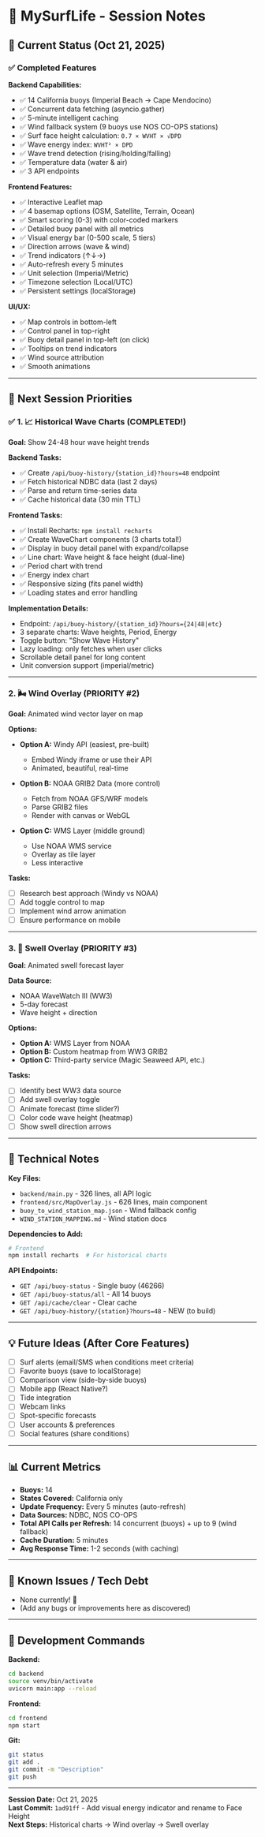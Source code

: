 # 🌊 MySurfLife - Session Notes

## 📍 Current Status (Oct 21, 2025)

### ✅ Completed Features

**Backend Capabilities:**
- ✅ 14 California buoys (Imperial Beach → Cape Mendocino)
- ✅ Concurrent data fetching (asyncio.gather)
- ✅ 5-minute intelligent caching
- ✅ Wind fallback system (9 buoys use NOS CO-OPS stations)
- ✅ Surf face height calculation: `0.7 × WVHT × √DPD`
- ✅ Wave energy index: `WVHT² × DPD`
- ✅ Wave trend detection (rising/holding/falling)
- ✅ Temperature data (water & air)
- ✅ 3 API endpoints

**Frontend Features:**
- ✅ Interactive Leaflet map
- ✅ 4 basemap options (OSM, Satellite, Terrain, Ocean)
- ✅ Smart scoring (0-3) with color-coded markers
- ✅ Detailed buoy panel with all metrics
- ✅ Visual energy bar (0-500 scale, 5 tiers)
- ✅ Direction arrows (wave & wind)
- ✅ Trend indicators (↑↓→)
- ✅ Auto-refresh every 5 minutes
- ✅ Unit selection (Imperial/Metric)
- ✅ Timezone selection (Local/UTC)
- ✅ Persistent settings (localStorage)

**UI/UX:**
- ✅ Map controls in bottom-left
- ✅ Control panel in top-right
- ✅ Buoy detail panel in top-left (on click)
- ✅ Tooltips on trend indicators
- ✅ Wind source attribution
- ✅ Smooth animations

---

## 🎯 Next Session Priorities

### ✅ 1. 📈 Historical Wave Charts (COMPLETED!)

**Goal:** Show 24-48 hour wave height trends

**Backend Tasks:**
- ✅ Create `/api/buoy-history/{station_id}?hours=48` endpoint
- ✅ Fetch historical NDBC data (last 2 days)
- ✅ Parse and return time-series data
- ✅ Cache historical data (30 min TTL)

**Frontend Tasks:**
- ✅ Install Recharts: `npm install recharts`
- ✅ Create WaveChart components (3 charts total!)
- ✅ Display in buoy detail panel with expand/collapse
- ✅ Line chart: Wave height & face height (dual-line)
- ✅ Period chart with trend
- ✅ Energy index chart
- ✅ Responsive sizing (fits panel width)
- ✅ Loading states and error handling

**Implementation Details:**
- Endpoint: `/api/buoy-history/{station_id}?hours={24|48|etc}`
- 3 separate charts: Wave heights, Period, Energy
- Toggle button: "Show Wave History"
- Lazy loading: only fetches when user clicks
- Scrollable detail panel for long content
- Unit conversion support (imperial/metric)

---

### 2. 🌬️ Wind Overlay (PRIORITY #2)

**Goal:** Animated wind vector layer on map

**Options:**
- **Option A:** Windy API (easiest, pre-built)
  - Embed Windy iframe or use their API
  - Animated, beautiful, real-time
  
- **Option B:** NOAA GRIB2 Data (more control)
  - Fetch from NOAA GFS/WRF models
  - Parse GRIB2 files
  - Render with canvas or WebGL
  
- **Option C:** WMS Layer (middle ground)
  - Use NOAA WMS service
  - Overlay as tile layer
  - Less interactive

**Tasks:**
- [ ] Research best approach (Windy vs NOAA)
- [ ] Add toggle control to map
- [ ] Implement wind arrow animation
- [ ] Ensure performance on mobile

---

### 3. 🌊 Swell Overlay (PRIORITY #3)

**Goal:** Animated swell forecast layer

**Data Source:**
- NOAA WaveWatch III (WW3)
- 5-day forecast
- Wave height + direction

**Options:**
- **Option A:** WMS Layer from NOAA
- **Option B:** Custom heatmap from WW3 GRIB2
- **Option C:** Third-party service (Magic Seaweed API, etc.)

**Tasks:**
- [ ] Identify best WW3 data source
- [ ] Add swell overlay toggle
- [ ] Animate forecast (time slider?)
- [ ] Color code wave height (heatmap)
- [ ] Show swell direction arrows

---

## 🔧 Technical Notes

**Key Files:**
- `backend/main.py` - 326 lines, all API logic
- `frontend/src/MapOverlay.js` - 626 lines, main component
- `buoy_to_wind_station_map.json` - Wind fallback config
- `WIND_STATION_MAPPING.md` - Wind station docs

**Dependencies to Add:**
```bash
# Frontend
npm install recharts  # For historical charts
```

**API Endpoints:**
- `GET /api/buoy-status` - Single buoy (46266)
- `GET /api/buoy-status/all` - All 14 buoys
- `GET /api/cache/clear` - Clear cache
- `GET /api/buoy-history/{station}?hours=48` - NEW (to build)

---

## 💡 Future Ideas (After Core Features)

- [ ] Surf alerts (email/SMS when conditions meet criteria)
- [ ] Favorite buoys (save to localStorage)
- [ ] Comparison view (side-by-side buoys)
- [ ] Mobile app (React Native?)
- [ ] Tide integration
- [ ] Webcam links
- [ ] Spot-specific forecasts
- [ ] User accounts & preferences
- [ ] Social features (share conditions)

---

## 📊 Current Metrics

- **Buoys:** 14
- **States Covered:** California only
- **Update Frequency:** Every 5 minutes (auto-refresh)
- **Data Sources:** NDBC, NOS CO-OPS
- **Total API Calls per Refresh:** 14 concurrent (buoys) + up to 9 (wind fallback)
- **Cache Duration:** 5 minutes
- **Avg Response Time:** 1-2 seconds (with caching)

---

## 🐛 Known Issues / Tech Debt

- None currently! 🎉
- (Add any bugs or improvements here as discovered)

---

## 📝 Development Commands

**Backend:**
```bash
cd backend
source venv/bin/activate
uvicorn main:app --reload
```

**Frontend:**
```bash
cd frontend
npm start
```

**Git:**
```bash
git status
git add .
git commit -m "Description"
git push
```

---

**Session Date:** Oct 21, 2025  
**Last Commit:** `1ad91ff` - Add visual energy indicator and rename to Face Height  
**Next Steps:** Historical charts → Wind overlay → Swell overlay

